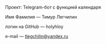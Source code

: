 Проект: Telegram-бот с функцией календаря

Имя Фамилия — Тимур Легчилин

логин на GitHub — holyhloy

e-mail — tlegchilin@yandex.ru
